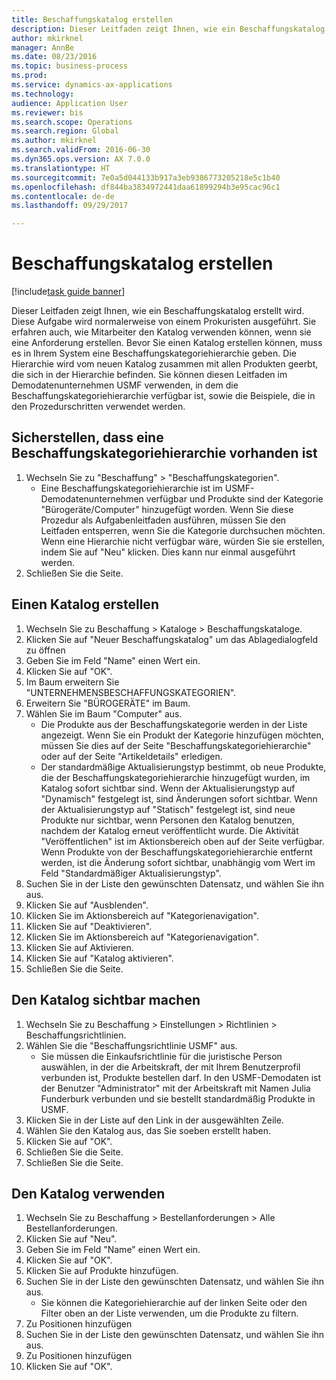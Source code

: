 ```yaml
--- 
title: Beschaffungskatalog erstellen
description: Dieser Leitfaden zeigt Ihnen, wie ein Beschaffungskatalog erstellt wird.
author: mkirknel
manager: AnnBe
ms.date: 08/23/2016
ms.topic: business-process
ms.prod: 
ms.service: dynamics-ax-applications
ms.technology: 
audience: Application User
ms.reviewer: bis
ms.search.scope: Operations
ms.search.region: Global
ms.author: mkirknel
ms.search.validFrom: 2016-06-30
ms.dyn365.ops.version: AX 7.0.0
ms.translationtype: HT
ms.sourcegitcommit: 7e0a5d044133b917a3eb9386773205218e5c1b40
ms.openlocfilehash: df844ba3834972441daa61899294b3e95cac96c1
ms.contentlocale: de-de
ms.lasthandoff: 09/29/2017

---
```

# <a name="create-a-procurement-catalog"></a>Beschaffungskatalog erstellen

[!include[task guide banner](../../includes/task-guide-banner.md)]

Dieser Leitfaden zeigt Ihnen, wie ein Beschaffungskatalog erstellt wird. Diese Aufgabe wird normalerweise von einem Prokuristen ausgeführt. Sie erfahren auch, wie Mitarbeiter den Katalog verwenden können, wenn sie eine Anforderung erstellen. Bevor Sie einen Katalog erstellen können, muss es in Ihrem System eine Beschaffungskategoriehierarchie geben. Die Hierarchie wird vom neuen Katalog zusammen mit allen Produkten geerbt, die sich in der Hierarchie befinden. Sie können diesen Leitfaden im Demodatenunternehmen USMF verwenden, in dem die Beschaffungskategoriehierarchie verfügbar ist, sowie die Beispiele, die in den Prozedurschritten verwendet werden.


## <a name="ensure-that-a-procurement-category-hierarchy-exists"></a>Sicherstellen, dass eine Beschaffungskategoriehierarchie vorhanden ist
1. Wechseln Sie zu "Beschaffung" > "Beschaffungskategorien".
    * Eine Beschaffungskategoriehierarchie ist im USMF-Demodatenunternehmen verfügbar und Produkte sind der Kategorie "Bürogeräte/Computer" hinzugefügt worden. Wenn Sie diese Prozedur als Aufgabenleitfaden ausführen, müssen Sie den Leitfaden entsperren, wenn Sie die Kategorie durchsuchen möchten. Wenn eine Hierarchie nicht verfügbar wäre, würden Sie sie erstellen, indem Sie auf "Neu" klicken. Dies kann nur einmal ausgeführt werden.  
2. Schließen Sie die Seite.

## <a name="create-a-catalog"></a>Einen Katalog erstellen
1. Wechseln Sie zu Beschaffung > Kataloge > Beschaffungskataloge.
2. Klicken Sie auf "Neuer Beschaffungskatalog" um das Ablagedialogfeld zu öffnen
3. Geben Sie im Feld "Name" einen Wert ein.
4. Klicken Sie auf "OK".
5. Im Baum erweitern Sie "UNTERNEHMENSBESCHAFFUNGSKATEGORIEN".
6. Erweitern Sie "BÜROGERÄTE" im Baum.
7. Wählen Sie im Baum "Computer" aus.
    * Die Produkte aus der Beschaffungskategorie werden in der Liste angezeigt. Wenn Sie ein Produkt der Kategorie hinzufügen möchten, müssen Sie dies auf der Seite "Beschaffungskategoriehierarchie" oder auf der Seite "Artikeldetails" erledigen.  
    * Der standardmäßige Aktualisierungstyp bestimmt, ob neue Produkte, die der Beschaffungskategoriehierarchie hinzugefügt wurden, im Katalog sofort sichtbar sind. Wenn der Aktualisierungstyp auf "Dynamisch" festgelegt ist, sind Änderungen sofort sichtbar. Wenn der Aktualisierungstyp auf "Statisch" festgelegt ist, sind neue Produkte nur sichtbar, wenn Personen den Katalog benutzen, nachdem der Katalog erneut veröffentlicht wurde. Die Aktivität "Veröffentlichen" ist im Aktionsbereich oben auf der Seite verfügbar. Wenn Produkte von der Beschaffungskategoriehierarchie entfernt werden, ist die Änderung sofort sichtbar, unabhängig vom Wert im Feld "Standardmäßiger Aktualisierungstyp".  
8. Suchen Sie in der Liste den gewünschten Datensatz, und wählen Sie ihn aus.
9. Klicken Sie auf "Ausblenden".
10. Klicken Sie im Aktionsbereich auf "Kategorienavigation".
11. Klicken Sie auf "Deaktivieren".
12. Klicken Sie im Aktionsbereich auf "Kategorienavigation".
13. Klicken Sie auf Aktivieren.
14. Klicken Sie auf "Katalog aktivieren".
15. Schließen Sie die Seite.

## <a name="make-the-catalog-visible"></a>Den Katalog sichtbar machen
1. Wechseln Sie zu Beschaffung > Einstellungen > Richtlinien > Beschaffungsrichtlinien.
2. Wählen Sie die "Beschaffungsrichtlinie USMF" aus.
    * Sie müssen die Einkaufsrichtlinie für die juristische Person auswählen, in der die Arbeitskraft, der mit Ihrem Benutzerprofil verbunden ist, Produkte bestellen darf. In den USMF-Demodaten ist der Benutzer "Administrator" mit der Arbeitskraft mit Namen Julia Funderburk verbunden und sie bestellt standardmäßig Produkte in USMF.  
3. Klicken Sie in der Liste auf den Link in der ausgewählten Zeile.
4. Wählen Sie den Katalog aus, das Sie soeben erstellt haben.
5. Klicken Sie auf "OK".
6. Schließen Sie die Seite.
7. Schließen Sie die Seite.

## <a name="use-the-catalog"></a>Den Katalog verwenden
1. Wechseln Sie zu Beschaffung > Bestellanforderungen > Alle Bestellanforderungen.
2. Klicken Sie auf "Neu".
3. Geben Sie im Feld "Name" einen Wert ein.
4. Klicken Sie auf "OK".
5. Klicken Sie auf Produkte hinzufügen.
6. Suchen Sie in der Liste den gewünschten Datensatz, und wählen Sie ihn aus.
    * Sie können die Kategoriehierarchie auf der linken Seite oder den Filter oben an der Liste verwenden, um die Produkte zu filtern.  
7. Zu Positionen hinzufügen
8. Suchen Sie in der Liste den gewünschten Datensatz, und wählen Sie ihn aus.
9. Zu Positionen hinzufügen
10. Klicken Sie auf "OK".


